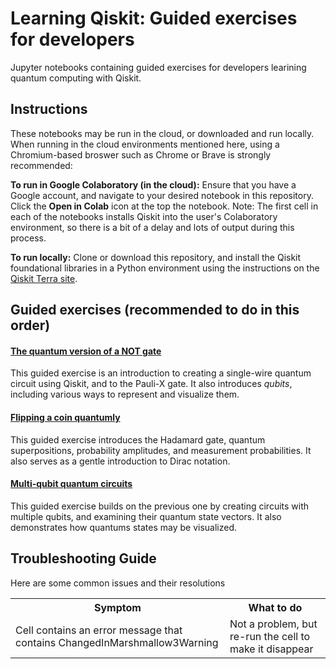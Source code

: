 # Learning Qiskit: Guided exercises for developers
Jupyter notebooks containing guided exercises for developers learining quantum computing with Qiskit.

## Instructions
These notebooks may be run in the cloud, or downloaded and run locally. When running in the cloud environments mentioned here, using a Chromium-based broswer such as Chrome or Brave is strongly recommended:

**To run in Google Colaboratory (in the cloud):** Ensure that you have a Google account, and navigate to your desired notebook in this repository. Click the **Open in Colab** icon at the top the notebook.
Note: The first cell in each of the notebooks installs Qiskit into the user's Colaboratory environment, so there is a bit of a delay and lots of output during this process.  

**To run locally:** Clone or download this repository, and install the Qiskit foundational libraries in a Python environment using the instructions on the [Qiskit Terra site](https://qiskit.org/terra).

## Guided exercises (recommended to do in this order)
#### [The quantum version of a NOT gate](./quantum_not_gate_qiskit.ipynb)
This guided exercise is an introduction to creating a single-wire quantum circuit using Qiskit, and to the Pauli-X gate. It also introduces *qubits*, including various ways to represent and visualize them. 

#### [Flipping a coin quantumly](./quantum_coin_flipping.ipynb)
This guided exercise introduces the Hadamard gate, quantum superpositions, probability amplitudes, and measurement probabilities. It also serves as a gentle introduction to Dirac notation.

#### [Multi-qubit quantum circuits](./multi_qubit_circuits.ipynb)
This guided exercise builds on the previous one by creating circuits with multiple qubits, and examining their quantum state vectors. It also demonstrates how quantums states may be visualized.

## Troubleshooting Guide
Here are some common issues and their resolutions
<table>
    <tr>
        <th>Symptom</th>
        <th>What to do</th>
    </tr>
    <tr>
        <td>Cell contains an error message that contains ChangedInMarshmallow3Warning</td>
        <td>Not a problem, but re-run the cell to make it disappear</td>
    </tr>
</table>
